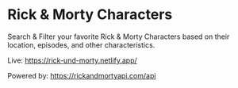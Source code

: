 # Rick & Morty Characters

Search & Filter your favorite Rick & Morty Characters based on their location, episodes, and other characteristics.

Live: https://rick-und-morty.netlify.app/












Powered by: https://rickandmortyapi.com/api
